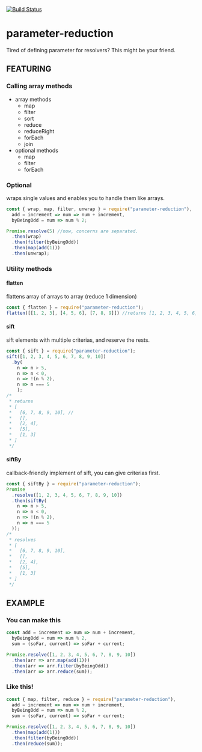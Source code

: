 [![Build Status](https://travis-ci.org/lambig/parameter-reduction.svg?branch=master)](https://travis-ci.org/lambig/parameter-reduction)

# parameter-reduction

Tired of defining parameter for resolvers? This might be your friend.
## FEATURING

### Calling array methods
  * array methods
    * map
    * filter
    * sort
    * reduce
    * reduceRight
    * forEach
    * join
  * optional methods
    * map
    * filter
    * forEach

### Optional
  wraps single values and enables you to handle them like arrays.
```javascript
const { wrap, map, filter, unwrap } = require("parameter-reduction"),
  add = increment => num => num + increment,
  byBeingOdd = num => num % 2;

Promise.resolve(5) //now, concerns are separated.
  .then(wrap)
  .then(filter(byBeingOdd))
  .then(map(add(1)))
  .then(unwrap);
```
### Utility methods
#### flatten
flattens array of arrays to array (reduce 1 dimension)
```javascript
const { flatten } = require("parameter-reduction");
flatten([[1, 2, 3], [4, 5, 6], [7, 8, 9]]) //returns [1, 2, 3, 4, 5, 6, 7, 8, 9]
```
#### sift
sift elements with multiple criterias, and reserve the rests.
```javascript
const { sift } = require("parameter-reduction");
sift([1, 2, 3, 4, 5, 6, 7, 8, 9, 10])
  .by(
    n => n > 5,
    n => n < 0,
    n => !(n % 2),
    n => n === 5
    );
/*
 * returns
 * [
 *   [6, 7, 8, 9, 10], //
 *   [],
 *   [2, 4],
 *   [5],
 *   [1, 3]
 * ]
 */
```
#### siftBy
callback-friendly implement of sift, you can give criterias first.
```javascript
const { siftBy } = require("parameter-reduction");
Promise
  .resolve([1, 2, 3, 4, 5, 6, 7, 8, 9, 10])
  .then(siftBy(
    n => n > 5,
    n => n < 0,
    n => !(n % 2),
    n => n === 5
  ));             
/*
 * resolves
 * [
 *   [6, 7, 8, 9, 10],
 *   [],
 *   [2, 4],
 *   [5],
 *   [1, 3]
 * ]
 */
```

## EXAMPLE

### You can make this

```javascript
const add = increment => num => num + increment,
  byBeingOdd = num => num % 2,
  sum = (soFar, current) => soFar + current;

Promise.resolve([1, 2, 3, 4, 5, 6, 7, 8, 9, 10])
  .then(arr => arr.map(add(1)))
  .then(arr => arr.filter(byBeingOdd))
  .then(arr => arr.reduce(sum));
```

### Like this!

```javascript
const { map, filter, reduce } = require("parameter-reduction"),
  add = increment => num => num + increment,
  byBeingOdd = num => num % 2,
  sum = (soFar, current) => soFar + current;

Promise.resolve([1, 2, 3, 4, 5, 6, 7, 8, 9, 10])
  .then(map(add(1)))
  .then(filter(byBeingOdd))
  .then(reduce(sum));
```

